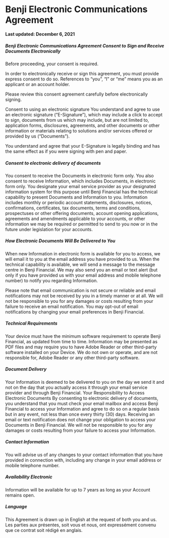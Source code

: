 # Benji Electronic Communications Agreement

**Last updated: December 6, 2021**

##### Benji Electronic Communications Agreement Consent to Sign and Receive Documents Electronically

Before proceeding, your consent is required.

In order to electronically receive or sign this agreement, you must provide express consent to do so. References to “you”, “I” or “me” means you as an applicant or an account holder.

Please review this consent agreement carefully before electronically signing.

Consent to using an electronic signature You understand and agree to use an electronic signature (“E-Signature”), which may include a click to accept to sign, documents from us which may include, but are not limited to, application forms, disclosures, agreements, and other documents or other information or materials relating to solutions and/or services offered or provided by us (“Documents”).

You understand and agree that your E-Signature is legally binding and has the same effect as if you were signing with pen and paper.

##### Consent to electronic delivery of documents

You consent to receive the Documents in electronic form only. You also consent to receive Information, which includes Documents, in electronic form only. You designate your email service provider as your designated information system for this purpose until Benji Financial has the technical capability to present Documents and Information to you. Information includes monthly or periodic account statements, disclosures, notices, confirmations, certificates, tax documents, terms and conditions, prospectuses or other offering documents, account opening applications, agreements and amendments applicable to your accounts, or other information we may be required or permitted to send to you now or in the future under legislation for your accounts.

##### How Electronic Documents Will Be Delivered to You

When new Information in electronic form is available for you to access, we will email it to you at the email address you have provided to us. When the technical capability is available, we will send a message to the message centre in Benji Financial. We may also send you an email or text alert (but only if you have provided us with your email address and mobile telephone number) to notify you regarding Information.

Please note that email communication is not secure or reliable and email notifications may not be received by you in a timely manner or at all. We will not be responsible to you for any damages or costs resulting from your failure to receive an email notification. You may opt-out of email notifications by changing your email preferences in Benji Financial.

##### Technical Requirements

Your device must have the minimum software requirement to operate Benji Financial, as updated from time to time. Information may be presented as PDF files and may require you to have Adobe Reader or other third-party software installed on your Device. We do not own or operate, and are not responsible for, Adobe Reader or any other third-party software.

##### Document Delivery

Your Information is deemed to be delivered to you on the day we send it and not on the day that you actually access it through your email service provider and through Benji Financial. Your Responsibility to Access Electronic Documents By consenting to electronic delivery of documents, you understand that you must check your email mailbox and access Benji Financial to access your Information and agree to do so on a regular basis but in any event, not less than once every thirty (30) days. Receiving an email or text notification does not change your obligation to access your Documents in Benji Financial. We will not be responsible to you for any damages or costs resulting from your failure to access your Information.

##### Contact Information

You will advise us of any changes to your contact information that you have provided in connection with, including any change in your email address or mobile telephone number.

##### Availability Electronic

Information will be available for up to 7 years as long as your Account remains open.

##### Language

This Agreement is drawn up in English at the request of both you and us. Les parties aux présentes, soit vous et nous, ont expressément convenu que ce contrat soit rédigé en anglais.
